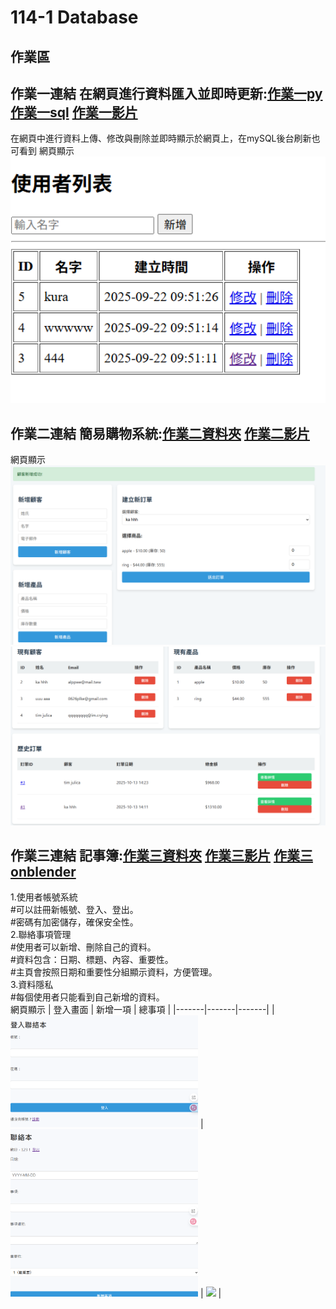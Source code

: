 # 114-1 Database
## 作業區  
## 作業一連結 在網頁進行資料匯入並即時更新:[作業一py](https://github.com/kurakanja/114-1-Database/blob/main/W2/W2%20add%20and%20delete.py) [作業一sql](W2/W2.sql) [作業一影片](https://youtu.be/AZ_QymudzOQ)
  
在網頁中進行資料上傳、修改與刪除並即時顯示於網頁上，在mySQL後台刷新也可看到
網頁顯示  
<img src="pics/w2.png" width="700"/>  
## 作業二連結 簡易購物系統:[作業二資料夾](https://github.com/kurakanja/114-1-Database/tree/main/HW2) [作業二影片](https://youtu.be/S1h57MTxhMg)  
網頁顯示  
<img src="pics/購物系統1.png" width="700"/>  
<img src="pics/購物系統2.png" width="700"/> 
## 作業三連結 記事簿:[作業三資料夾](https://github.com/kurakanja/114-1-Database/tree/main/HW3) [作業三影片](https://youtu.be/9RBO2v2-Y5k) [作業三onblender](https://one14-1-database-piv1.onrender.com/)  
1.使用者帳號系統  
#可以註冊新帳號、登入、登出。  
#密碼有加密儲存，確保安全性。  
2.聯絡事項管理  
#使用者可以新增、刪除自己的資料。  
#資料包含：日期、標題、內容、重要性。  
#主頁會按照日期和重要性分組顯示資料，方便管理。  
3.資料隱私  
#每個使用者只能看到自己新增的資料。  
網頁顯示
| 登入畫面 | 新增一項 | 總事項 |
|-------|-------|-------|
| <img src="pics/登入.png" width="300"/>   | <img src="pics/新增.png" width="300"/>   | <img src="pics/表.png" width="300"/>   |
